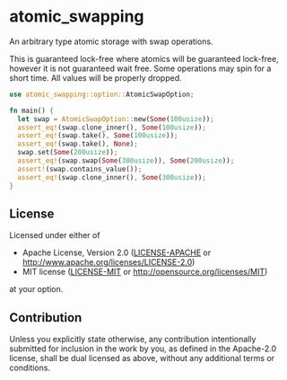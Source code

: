 # atomic_swapping
An arbitrary type atomic storage with swap operations.

This is guaranteed lock-free where atomics will be guaranteed lock-free, however it is not guaranteed wait free. Some operations may spin for a short time.
All values will be properly dropped.

```rust
use atomic_swapping::option::AtomicSwapOption;

fn main() {
  let swap = AtomicSwapOption::new(Some(100usize));
  assert_eq!(swap.clone_inner(), Some(100usize));
  assert_eq!(swap.take(), Some(100usize));
  assert_eq!(swap.take(), None);
  swap.set(Some(200usize));
  assert_eq!(swap.swap(Some(300usize)), Some(200usize));
  assert!(swap.contains_value());
  assert_eq!(swap.clone_inner(), Some(300usize));
}
```
## License
Licensed under either of

* Apache License, Version 2.0
  ([LICENSE-APACHE](LICENSE-APACHE) or http://www.apache.org/licenses/LICENSE-2.0)
* MIT license
  ([LICENSE-MIT](LICENSE-MIT) or http://opensource.org/licenses/MIT)

at your option.

## Contribution

Unless you explicitly state otherwise, any contribution intentionally submitted
for inclusion in the work by you, as defined in the Apache-2.0 license, shall be
dual licensed as above, without any additional terms or conditions.
